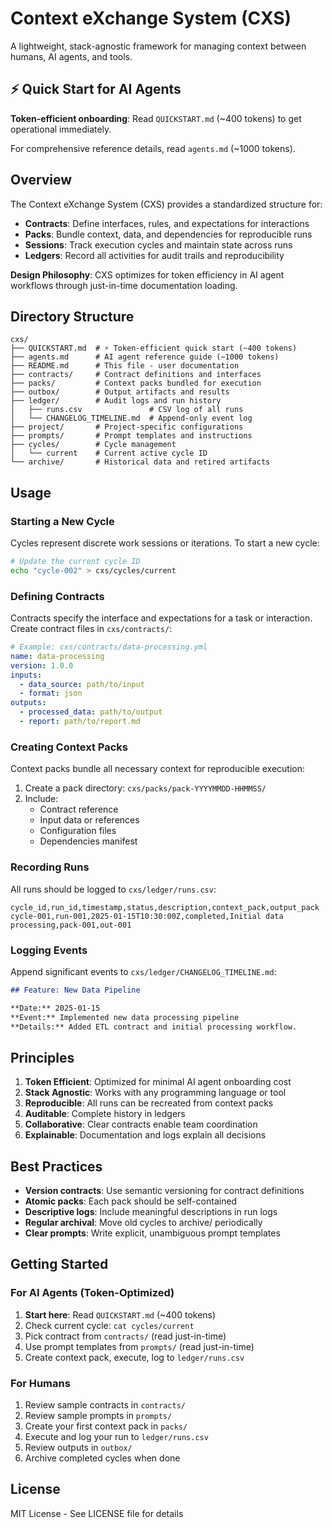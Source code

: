 # Context eXchange System (CXS)

A lightweight, stack-agnostic framework for managing context between humans, AI agents, and tools.

## ⚡ Quick Start for AI Agents

**Token-efficient onboarding**: Read `QUICKSTART.md` (~400 tokens) to get operational immediately.

For comprehensive reference details, read `agents.md` (~1000 tokens).

## Overview

The Context eXchange System (CXS) provides a standardized structure for:
- **Contracts**: Define interfaces, rules, and expectations for interactions
- **Packs**: Bundle context, data, and dependencies for reproducible runs
- **Sessions**: Track execution cycles and maintain state across runs
- **Ledgers**: Record all activities for audit trails and reproducibility

**Design Philosophy**: CXS optimizes for token efficiency in AI agent workflows through just-in-time documentation loading.

## Directory Structure

```
cxs/
├── QUICKSTART.md  # ⚡ Token-efficient quick start (~400 tokens)
├── agents.md      # AI agent reference guide (~1000 tokens)
├── README.md      # This file - user documentation
├── contracts/     # Contract definitions and interfaces
├── packs/         # Context packs bundled for execution
├── outbox/        # Output artifacts and results
├── ledger/        # Audit logs and run history
│   ├── runs.csv               # CSV log of all runs
│   └── CHANGELOG_TIMELINE.md  # Append-only event log
├── project/       # Project-specific configurations
├── prompts/       # Prompt templates and instructions
├── cycles/        # Cycle management
│   └── current    # Current active cycle ID
└── archive/       # Historical data and retired artifacts
```

## Usage

### Starting a New Cycle

Cycles represent discrete work sessions or iterations. To start a new cycle:

```bash
# Update the current cycle ID
echo "cycle-002" > cxs/cycles/current
```

### Defining Contracts

Contracts specify the interface and expectations for a task or interaction. Create contract files in `cxs/contracts/`:

```yaml
# Example: cxs/contracts/data-processing.yml
name: data-processing
version: 1.0.0
inputs:
  - data_source: path/to/input
  - format: json
outputs:
  - processed_data: path/to/output
  - report: path/to/report.md
```

### Creating Context Packs

Context packs bundle all necessary context for reproducible execution:

1. Create a pack directory: `cxs/packs/pack-YYYYMMDD-HHMMSS/`
2. Include:
   - Contract reference
   - Input data or references
   - Configuration files
   - Dependencies manifest

### Recording Runs

All runs should be logged to `cxs/ledger/runs.csv`:

```csv
cycle_id,run_id,timestamp,status,description,context_pack,output_pack
cycle-001,run-001,2025-01-15T10:30:00Z,completed,Initial data processing,pack-001,out-001
```

### Logging Events

Append significant events to `cxs/ledger/CHANGELOG_TIMELINE.md`:

```markdown
## Feature: New Data Pipeline

**Date:** 2025-01-15  
**Event:** Implemented new data processing pipeline  
**Details:** Added ETL contract and initial processing workflow.
```

## Principles

1. **Token Efficient**: Optimized for minimal AI agent onboarding cost
2. **Stack Agnostic**: Works with any programming language or tool
3. **Reproducible**: All runs can be recreated from context packs
4. **Auditable**: Complete history in ledgers
5. **Collaborative**: Clear contracts enable team coordination
6. **Explainable**: Documentation and logs explain all decisions

## Best Practices

- **Version contracts**: Use semantic versioning for contract definitions
- **Atomic packs**: Each pack should be self-contained
- **Descriptive logs**: Include meaningful descriptions in run logs
- **Regular archival**: Move old cycles to archive/ periodically
- **Clear prompts**: Write explicit, unambiguous prompt templates

## Getting Started

### For AI Agents (Token-Optimized)
1. **Start here**: Read `QUICKSTART.md` (~400 tokens)
2. Check current cycle: `cat cycles/current`
3. Pick contract from `contracts/` (read just-in-time)
4. Use prompt templates from `prompts/` (read just-in-time)
5. Create context pack, execute, log to `ledger/runs.csv`

### For Humans
1. Review sample contracts in `contracts/`
2. Review sample prompts in `prompts/`
3. Create your first context pack in `packs/`
4. Execute and log your run to `ledger/runs.csv`
5. Review outputs in `outbox/`
6. Archive completed cycles when done

## License

MIT License - See LICENSE file for details
